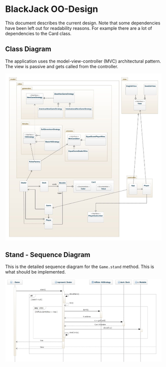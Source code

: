 # BlackJack OO-Design
This document describes the current design. Note that some dependencies have been left out for readability reasons. For example there are a lot of dependencies to the Card class.

## Class Diagram
The application uses the model-view-controller (MVC) architectural pattern. The view is passive and gets called from the controller. 

![class diagram](img/class_diagram.jpeg)

## Stand - Sequence Diagram
This is the detailed sequence diagram for the `Game.stand` method. This is what should be implemented.

![Stand Sequence diagram](img/stand_seq.jpg)
